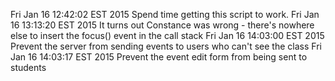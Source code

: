 Fri Jan 16 12:42:02 EST 2015 Spend time getting this script to work.
Fri Jan 16 13:13:20 EST 2015 It turns out Constance was wrong - there's nowhere else to insert the focus() event in the call stack
Fri Jan 16 14:03:00 EST 2015 Prevent the server from sending events to users who can't see the class
Fri Jan 16 14:03:17 EST 2015 Prevent the event edit form from being sent to students
